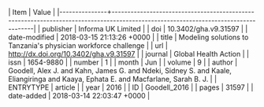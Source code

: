 | Item          | Value                                                                                                                             |
|---------------+-----------------------------------------------------------------------------------------------------------------------------------|
| publisher     | Informa UK Limited                                                                                                                |
| doi           | 10.3402/gha.v9.31597                                                                                                              |
| date-modified | 2018-03-15 21:13:26 +0000                                                                                                         |
| title         | Modeling solutions to Tanzania's physician workforce challenge                                                                    |
| url           | http://dx.doi.org/10.3402/gha.v9.31597                                                                                            |
| journal       | Global Health Action                                                                                                              |
| issn          | 1654-9880                                                                                                                         |
| number        | 1                                                                                                                                 |
| month         | Jun                                                                                                                               |
| volume        | 9                                                                                                                                 |
| author        | Goodell, Alex J. and Kahn, James G. and Ndeki, Sidney S. and Kaale, Eliangiringa and Kaaya, Ephata E. and Macfarlane, Sarah B. J. |
| ENTRYTYPE     | article                                                                                                                           |
| year          | 2016                                                                                                                              |
| ID            | Goodell_2016                                                                                                                      |
| pages         | 31597                                                                                                                             |
| date-added    | 2018-03-14 22:03:47 +0000                                                                                                         |
